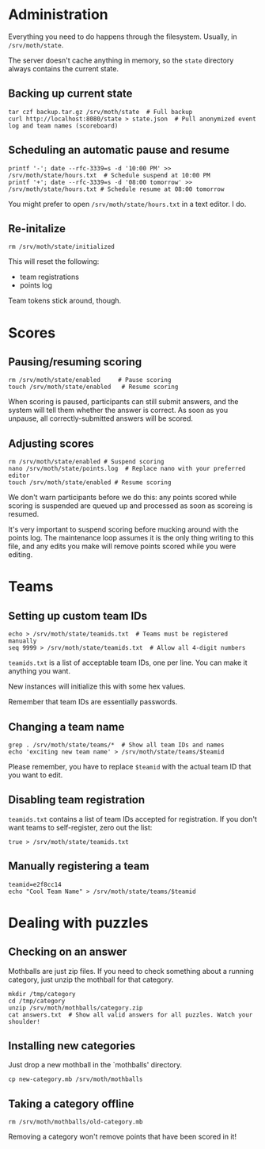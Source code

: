 Administration
=========

Everything you need to do happens through the filesystem.
Usually, in `/srv/moth/state`.

The server doesn't cache anything in memory,
so the `state` directory always contains the current state.


Backing up current state
---------------------------

    tar czf backup.tar.gz /srv/moth/state  # Full backup
    curl http://localhost:8080/state > state.json  # Pull anonymized event log and team names (scoreboard)



Scheduling an automatic pause and resume
-----------------------------------

    printf '-'; date --rfc-3339=s -d '10:00 PM' >> /srv/moth/state/hours.txt  # Schedule suspend at 10:00 PM
    printf '+'; date --rfc-3339=s -d '08:00 tomorrow' >> /srv/moth/state/hours.txt # Schedule resume at 08:00 tomorrow

You might prefer to open `/srv/moth/state/hours.txt` in a text editor.
I do.


Re-initalize
-------------------

    rm /srv/moth/state/initialized

This will reset the following:

* team registrations
* points log

Team tokens stick around, though.


Scores
=======

Pausing/resuming scoring
-------------------

    rm /srv/moth/state/enabled     # Pause scoring
    touch /srv/moth/state/enabled   # Resume scoring

When scoring is paused,
participants can still submit answers,
and the system will tell them whether the answer is correct.
As soon as you unpause,
all correctly-submitted answers will be scored.

Adjusting scores
------------------

    rm /srv/moth/state/enabled # Suspend scoring
    nano /srv/moth/state/points.log  # Replace nano with your preferred editor
    touch /srv/moth/state/enabled # Resume scoring

We don't warn participants before we do this:
any points scored while scoring is suspended are queued up and processed as soon as scoreing is resumed.

It's very important to suspend scoring before mucking around with the points log.
The maintenance loop assumes it is the only thing writing to this file,
and any edits you make will remove points scored while you were editing.


Teams
=====

Setting up custom team IDs
-------------------

    echo > /srv/moth/state/teamids.txt  # Teams must be registered manually
    seq 9999 > /srv/moth/state/teamids.txt  # Allow all 4-digit numbers

`teamids.txt` is a list of acceptable team IDs,
one per line.
You can make it anything you want.

New instances will initialize this with some hex values.

Remember that team IDs are essentially passwords.


Changing a team name
----------------------

    grep . /srv/moth/state/teams/*  # Show all team IDs and names
    echo 'exciting new team name' > /srv/moth/state/teams/$teamid

Please remember, you have to replace `$teamid` with the actual team ID that you want to edit.


Disabling team registration
---------------------

`teamids.txt` contains a list of team IDs accepted for registration.
If you don't want teams to self-register,
zero out the list:

    true > /srv/moth/state/teamids.txt


Manually registering a team
------------------

    teamid=e2f8cc14
    echo "Cool Team Name" > /srv/moth/state/teams/$teamid


Dealing with puzzles
===========

Checking on an answer
----------------------

Mothballs are just zip files.
If you need to check something about a running category,
just unzip the mothball for that category.

    mkdir /tmp/category
    cd /tmp/category
    unzip /srv/moth/mothballs/category.zip
    cat answers.txt  # Show all valid answers for all puzzles. Watch your shoulder!


Installing new categories
-------------------

Just drop a new mothball in the `mothballs' directory.

    cp new-category.mb /srv/moth/mothballs


Taking a category offline
-------------------------

    rm /srv/moth/mothballs/old-category.mb

Removing a category won't remove points that have been scored in it!
